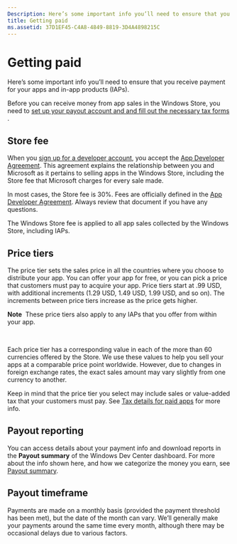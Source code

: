 ```yaml
---
Description: Here’s some important info you’ll need to ensure that you receive payment for your apps and in-app products (IAPs).
title: Getting paid
ms.assetid: 37D1EF45-C4A8-4849-8819-3D4A4898215C
---
```


# Getting paid


Here’s some important info you’ll need to ensure that you receive payment for your apps and in-app products (IAPs).

Before you can receive money from app sales in the Windows Store, you need to [set up your payout account and and fill out the necessary tax forms](setting-up-your-payout-account-and-tax-forms.md) .

## Store fee


When you [sign up for a developer account](http://go.microsoft.com/fwlink/p/?LinkID=615100), you accept the [App Developer Agreement](https://msdn.microsoft.com/library/windows/apps/hh694058). This agreement explains the relationship between you and Microsoft as it pertains to selling apps in the Windows Store, including the Store fee that Microsoft charges for every sale made.

In most cases, the Store fee is 30%. Fees are officially defined in the [App Developer Agreement](https://msdn.microsoft.com/library/windows/apps/hh694058). Always review that document if you have any questions.

The Windows Store fee is applied to all app sales collected by the Windows Store, including IAPs.

## Price tiers


The price tier sets the sales price in all the countries where you choose to distribute your app. You can offer your app for free, or you can pick a price that customers must pay to acquire your app. Price tiers start at .99 USD, with additional increments (1.29 USD, 1.49 USD, 1.99 USD, and so on). The increments between price tiers increase as the price gets higher.

**Note**  These price tiers also apply to any IAPs that you offer from within your app.

 

Each price tier has a corresponding value in each of the more than 60 currencies offered by the Store. We use these values to help you sell your apps at a comparable price point worldwide. However, due to changes in foreign exchange rates, the exact sales amount may vary slightly from one currency to another.

Keep in mind that the price tier you select may include sales or value-added tax that your customers must pay. See [Tax details for paid apps](tax-details-for-paid-apps.md) for more info.

## Payout reporting


You can access details about your payment info and download reports in the **Payout summary** of the Windows Dev Center dashboard. For more about the info shown here, and how we categorize the money you earn, see [Payout summary](payout-summary.md).

## Payout timeframe


Payments are made on a monthly basis (provided the payment threshold has been met), but the date of the month can vary. We’ll generally make your payments around the same time every month, although there may be occasional delays due to various factors.

 

 





